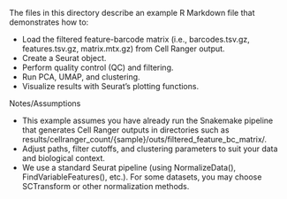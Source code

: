 The files in this directory describe an example R Markdown file that demonstrates how to:

- Load the filtered feature-barcode matrix (i.e., barcodes.tsv.gz, features.tsv.gz, matrix.mtx.gz) from Cell Ranger output.
- Create a Seurat object.
- Perform quality control (QC) and filtering.
- Run PCA, UMAP, and clustering.
- Visualize results with Seurat’s plotting functions.

Notes/Assumptions

- This example assumes you have already run the Snakemake pipeline that generates Cell Ranger outputs in directories such as results/cellranger_count/{sample}/outs/filtered_feature_bc_matrix/.
- Adjust paths, filter cutoffs, and clustering parameters to suit your data and biological context.
- We use a standard Seurat pipeline (using NormalizeData(), FindVariableFeatures(), etc.). For some datasets, you may choose SCTransform or other normalization methods.
